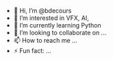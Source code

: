 - 👋 Hi, I’m @bdecours
- 👀 I’m interested in VFX, AI, 
- 🌱 I’m currently learning Python
- 💞️ I’m looking to collaborate on ...
- 📫 How to reach me ...
- ⚡ Fun fact: ...

<!---
bdecours/bdecours is a ✨ special ✨ repository because its `README.md` (this file) appears on your GitHub profile.
You can click the Preview link to take a look at your changes.
--->
